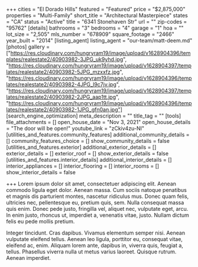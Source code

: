 +++
cities = "El Dorado Hills"
featured = "Featured"
price = "$2,875,000"
properties = "Multi-Family"
short_title = "Architectural Masterpiece"
states = "CA"
status = "Active"
title = "6341 Stonehaven Str"
url = ""
zip-codes = "95762"
[details]
bathrooms = "3"
bedrooms = "4"
garage = "1"
hoa = ""
lot_size = "2,505"
mls_number = "678909"
square_footage = "2466"
year_built = "2014"
[listing_agent]
listing_agent = "our-team/matt-deem.md"
[photos]
gallery = ["https://res.cloudinary.com/hungryram19/image/upload/v1628904396/templates/realestate2/40903982-3JPG_uk9yhd.jpg", "https://res.cloudinary.com/hungryram19/image/upload/v1628904397/templates/realestate2/40903982-5JPG_mzxxfz.jpg", "https://res.cloudinary.com/hungryram19/image/upload/v1628904396/templates/realestate2/40903982-4JPG_l9c7jv.jpg", "https://res.cloudinary.com/hungryram19/image/upload/v1628904397/templates/realestate2/40903982-2JPG_aap1tt.jpg", "https://res.cloudinary.com/hungryram19/image/upload/v1628904396/templates/realestate2/40903982-1JPG_gfn0an.jpg"]
[search_engine_optimization]
meta_description = ""
title_tag = ""
[tools]
file_attachments = []
open_house_date = "Nov 3, 2021"
open_house_details = "The door will be open!"
youtube_link = "zCkiv4zu-NI"
[utilities_and_features.community_features]
additional_community_details = []
community_features_choice = []
show_community_details = false
[utilities_and_features.exterior]
additional_exterior_details = []
exterior_details = []
exterior_roof = []
show_exterior_details = false
[utilities_and_features.interior_details]
additional_interior_details = []
interior_appliances = []
interior_flooring = []
interior_rooms = []
show_interior_details = false

+++
Lorem ipsum dolor sit amet, consectetuer adipiscing elit. Aenean commodo ligula eget dolor. Aenean massa. Cum sociis natoque penatibus et magnis dis parturient montes, nascetur ridiculus mus. Donec quam felis, ultricies nec, pellentesque eu, pretium quis, sem. Nulla consequat massa quis enim. Donec pede justo, fringilla vel, aliquet nec, vulputate eget, arcu. In enim justo, rhoncus ut, imperdiet a, venenatis vitae, justo. Nullam dictum felis eu pede mollis pretium.

Integer tincidunt. Cras dapibus. Vivamus elementum semper nisi. Aenean vulputate eleifend tellus. Aenean leo ligula, porttitor eu, consequat vitae, eleifend ac, enim. Aliquam lorem ante, dapibus in, viverra quis, feugiat a, tellus. Phasellus viverra nulla ut metus varius laoreet. Quisque rutrum. Aenean imperdiet.